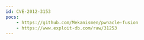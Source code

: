 ```yaml
---
id: CVE-2012-3153
pocs:
    - https://github.com/Mekanismen/pwnacle-fusion
    - https://www.exploit-db.com/raw/31253
---
```

